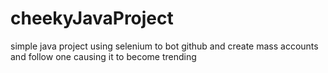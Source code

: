 # cheekyJavaProject

simple java project using selenium to bot github and create mass accounts and follow one causing it to become trending
